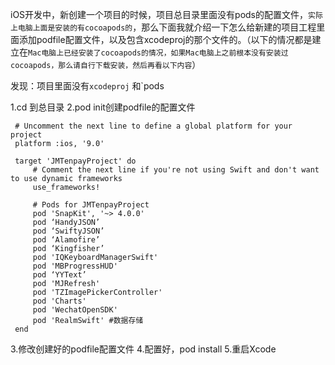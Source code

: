 iOS开发中，新创建一个项目的时候，项目总目录里面没有pods的配置文件，`实际上电脑上面是安装的有cocoapods的`，那么下面我就介绍一下怎么给新建的项目工程里面添加podfile配置文件，以及包含xcodeproj的那个文件的。（以下的情况都是建立在`Mac电脑上已经安装了cocoapods的情况，如果Mac电脑上之前根本没有安装过cocoapods，那么请自行下载安装，然后再看以下内容`）


发现：项目里面没有`xcodeproj` 和`pods


1.cd 到总目录
2.pod init创建podfile的配置文件
   
   ```
    # Uncomment the next line to define a global platform for your project
    platform :ios, '9.0'
        
    target 'JMTenpayProject' do
        # Comment the next line if you're not using Swift and don't want to use dynamic frameworks
        use_frameworks!
        
        # Pods for JMTenpayProject
        pod 'SnapKit', '~> 4.0.0'
        pod ‘HandyJSON’
        pod ‘SwiftyJSON’
        pod ‘Alamofire’
        pod ‘Kingfisher’
        pod 'IQKeyboardManagerSwift'
        pod 'MBProgressHUD'
        pod ‘YYText’
        pod 'MJRefresh'
        pod 'TZImagePickerController'
        pod 'Charts'
        pod 'WechatOpenSDK'
        pod 'RealmSwift' #数据存储
    end
```
3.修改创建好的podfile配置文件
4.配置好，pod install
5.重启Xcode
